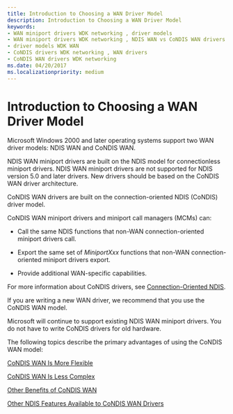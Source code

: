 ```yaml
---
title: Introduction to Choosing a WAN Driver Model
description: Introduction to Choosing a WAN Driver Model
keywords:
- WAN miniport drivers WDK networking , driver models
- WAN miniport drivers WDK networking , NDIS WAN vs CoNDIS WAN drivers
- driver models WDK WAN
- CoNDIS drivers WDK networking , WAN drivers
- CoNDIS WAN drivers WDK networking
ms.date: 04/20/2017
ms.localizationpriority: medium
---
```


# Introduction to Choosing a WAN Driver Model





Microsoft Windows 2000 and later operating systems support two WAN driver models: NDIS WAN and CoNDIS WAN.

NDIS WAN miniport drivers are built on the NDIS model for connectionless miniport drivers. NDIS WAN miniport drivers are not supported for NDIS version 5.0 and later drivers. New drivers should be based on the CoNDIS WAN driver architecture.

CoNDIS WAN drivers are built on the connection-oriented NDIS (CoNDIS) driver model.

CoNDIS WAN miniport drivers and miniport call managers (MCMs) can:

-   Call the same NDIS functions that non-WAN connection-oriented miniport drivers call.

-   Export the same set of *MiniportXxx* functions that non-WAN connection-oriented miniport drivers export.

-   Provide additional WAN-specific capabilities.

For more information about CoNDIS drivers, see [Connection-Oriented NDIS](connection-oriented-ndis.md).

If you are writing a new WAN driver, we recommend that you use the CoNDIS WAN model.

Microsoft will continue to support existing NDIS WAN miniport drivers. You do not have to write CoNDIS drivers for old hardware.

The following topics describe the primary advantages of using the CoNDIS WAN model:

[CoNDIS WAN Is More Flexible](condis-wan-is-more-flexible.md)

[CoNDIS WAN Is Less Complex](condis-wan-is-less-complex.md)

[Other Benefits of CoNDIS WAN](other-benefits-of-condis-wan.md)

[Other NDIS Features Available to CoNDIS WAN Drivers](other-ndis-features-available-to-condis-wan-drivers.md)

 

 





